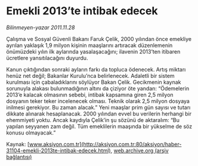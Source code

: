 # Emekli 2013’te intibak edecek

*Bilinmeyen-yazar 2011.11.28*

<font class="agenda2NewsSpot">
 Çalışma ve Sosyal Güvenli Bakanı Faruk Çelik, 2000 yılından önce emekliye ayrılan yaklaşık 1,9 milyon kişinin maaşlarını artıracak düzenlemenin önümüzdeki yılın ilk aylarında yasalaşacağını; ilavenin 2013’ten itibaren ücretlere yansıtılacağını duyurdu.
</font>
<font class="newsDetail">
 <p>
 </p>
 <p>
  Kanun çıktığından sonraki ayların farkı da topluca ödenecek. Artış miktarı henüz net değil; Bakanlar Kurulu’nca belirlenecek. Adaletli bir sistem kurulması için çabaladıklarını söylüyor Bakan Çelik. Gecikmenin kaynak sorunuyla alakası bulunmadığının altını da çiziyor öte yandan: “Ödemelerin 2013’e kalacak olmasının sebebi, intibak kapsamına giren 2,5 milyon dosyanın teker teker incelenecek olması. Teknik olarak 2,5 milyon dosyaya inilmesi gerekiyor. Bu zaman alacak.” Yeni maaşlar prim gün sayısı ve tutarı dikkate alınarak hesaplanacak. 2000 yılından evvel bu verilerin herhangi bir ehemmiyeti yoktu. Ancak kaydıyla Çelik’in şu sözünü de aktaralım: “Bu yapılan seyyanen zam değil. Tüm emeklilerin maaşında bir yükselme de söz konusu olmayacak.”
 </p>
</font>

Kaynak: [www.aksiyon.com.tr](http://aksiyon.com.tr:80/aksiyon/haber-31104-emekli-2013te-intibak-edecek.html), [web.archive.org (arşiv bağlantısı)](http://web.archive.org/web/20111210064152/http://aksiyon.com.tr:80/aksiyon/haber-31104-emekli-2013te-intibak-edecek.html)
